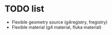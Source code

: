 # TODO list

* Flexible geometry source (g4registry, fregistry)
* Flexible material (g4 material, fluka material)
